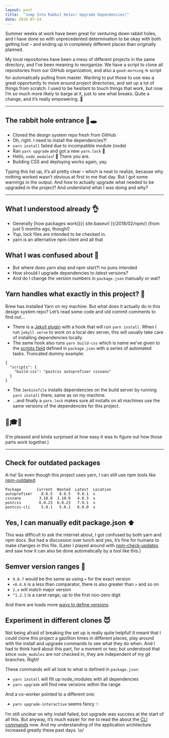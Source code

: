 ```yaml
---
layout: post
title:  "Jump Into Rabbit Holes! Upgrade Dependencies!"
date: 2018-07-24
---
```


Summer weeks at work have been great for venturing down rabbit holes, and I have done so with unprecedented determination to be okay with both getting lost – and ending up in completely different places than originally planned.

My local repositories have been a mess of different projects in the same directory, and I’ve been meaning to reorganize. We have a script to clone all repositories from our GitHub organization, and also a `good-morning` ☕️ script for automatically pulling from master. Wanting to put those to use was a great opportunity to move around project directories, and set up a lot of things from scratch. I&nbsp;used to be hesitant to touch things that work, but now I’m so much more likely to barge at it, just to see what breaks. Quite a change, and it’s really empowering. 💪

---

## The rabbit hole entrance 🐰🕳

* Cloned the design system repo fresh from GitHub
* Oh, right. I need to install the dependencies?!
* `yarn install` failed due to incompatible module (node)
* Ran `yarn upgrade` and got a new `yarn.lock` 🎉
* Hello, `node_modules`! 👋 There you are.
* Building CSS and deploying works again, yay.

Typing this list up, it’s all pretty clear – which is neat to realize, because why nothing worked wasn’t obvious at first to me that day. But I got some warnings in the output. And how to actually upgrade what needed to be upgraded in the project? And understand what I was doing and why?

---

## What I understood already 👌

* Generally [how packages work]({{ site.baseurl }}/2018/02/npm/) (from just 5 months ago, though!)
* Yup, lock files are intended to be checked in.
* yarn is an alternative npm client and all that

## What I was confused about 🤔

* But where does yarn stop and npm start?! no puns intended
* How should I upgrade dependencies to _latest_ versions?
* And do I change the version numbers in `package.json` manually or wat?

## Yarn handles what exactly in this project? 👀

Brew has installed Yarn on my machine. But what does it actually do in this design system repo? Let’s&nbsp;read some code and old commit comments to find out…

* There is a [Jekyll plugin](https://jekyllrb.com/docs/plugins/) with a hook that will run `yarn install`. When I run `jekyll serve` to work on a local dev server, this will usually take care of installing dependencies locally.
* The same hook also runs `yarn build-css` which is name we’ve given to the [scripts field](https://yarnpkg.com/en/docs/package-json#toc-scripts) defined in `package.json` with a series of automated tasks. Truncated dummy example:

```
{
  "scripts": {
    "build-css": "postcss autoprefixer cssnano"
  }
}
```

* The `Jenkinsfile` installs dependencies on the build server by running `yarn install` there, same as on my machine.
* …and finally a `yarn.lock` makes sure all installs on all machines use the same versions of the dependencies for this project.

## 🤯🎓😀
(I’m pleased and kinda surprised at how easy it was to figure out how those parts work together.)

---

## Check for outdated packages

A-ha! So even though this project uses yarn, I can still use npm tools like [npm-outdated](https://docs.npmjs.com/cli/outdated):

```
Package       Current  Wanted  Latest  Location
autoprefixer    8.6.5   8.6.5   9.0.1  x
cssnano        3.10.0  3.10.0   4.0.3  x
postcss        6.0.23  6.0.23   7.0.1  x
postcss-cli     5.0.1   5.0.1   6.0.0  x
```

## Yes, I can manually edit package.json ⬆️

This was difficult to ask the internet about, I got confused by both yarn and npm docs. But had a discussion over lunch and yes, it’s fine for humans to make changes in this file. (Later I played around with [npm-check-updates
](https://github.com/tjunnone/npm-check-updates) and saw how it can also be done automatically by a tool like this.)

## Semver version ranges 🥕

* `9.8.7` would be the same as using `=` for the exact version
* `<6.6.6` is a less than comparator, there is also greater than `>` and so on
* `2.x` will match major version
* `^1.2.3` is a caret range, up to the first non-zero digit

And there are loads more [ways to define versions](https://yarnpkg.com/lang/en/docs/dependency-versions/).

## Experiment in different clones 😈

Not being afraid of breaking the set up is really quite helpful! It meant that I could clone this project a gazillion times in different places, play around with the install and upgrade commands to see what they do when. And I had to think hard about this part, for a moment or two; but understood that since `node_modules` are not checked in, they are independent of my git branches. Right!

These commands will all look to what is defined in `package.json`:

* `yarn install` will fill up node_modules with all dependencies
* `yarn upgrade` will find new versions within the range

And a co-worker pointed to a different one:

* `yarn upgrade-interactive` seems fancy ✨

I’m still unclear on why install failed, but upgrade was success at the start of all this. But anyway, it’s much easier for me to read the about the [CLI commands](https://yarnpkg.com/en/docs/cli/upgrade) now. And my understanding of the application architecture increased greatly these past days. \o/
